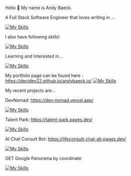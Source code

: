 Hello 👋 My name is Andy Baeck.

A Full Stack Software Engineer that loves writing in ...

[![My Skills](https://skillicons.dev/icons?i=ts,nodejs,express,mongodb,nextjs,react,tailwind)](https://skillicons.dev)

I also have following skills!

[![My Skills](https://skillicons.dev/icons?i=postgres,prisma,py,postman,git,vite,css,html,firebase,docker)](https://skillicons.dev)

Learning and Interested in...

[![My Skills](https://skillicons.dev/icons?i=nestjs,graphql,threejs,go)](https://skillicons.dev)


My portfolio page can be found here : https://decidev22.github.io/andybaeck.io/
[![My Skills](https://skillicons.dev/icons?i=react,tailwind,github,vite,ts,firebase)](https://skillicons.dev)

My recent projects are...

DevNomad: https://dev-nomad.vercel.app/

[![My Skills](https://skillicons.dev/icons?i=vite,ts,prisma,express,vercel,react,nextjs,mongodb,tailwind)](https://skillicons.dev)

Talent Park: https://talent-park.pages.dev/

[![My Skills](https://skillicons.dev/icons?i=ts,nextjs,firebase,express,react,tailwind)](https://skillicons.dev)


AI Chat Consult Bot: https://lifeconsult-chat-ab.pages.dev/

[![My Skills](https://skillicons.dev/icons?i=ts,nextjs,aws,cloudflare,express,react,tailwind)](https://skillicons.dev)


GET Google Panorama by coordinate

[![My Skills](https://skillicons.dev/icons?i=python,gcp)](https://skillicons.dev)
